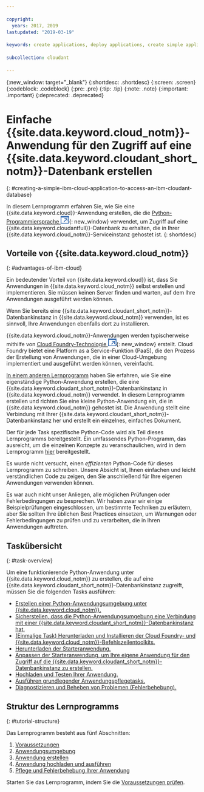 ```yaml
---

copyright:
  years: 2017, 2019
lastupdated: "2019-03-19"

keywords: create applications, deploy applications, create simple application

subcollection: cloudant

---
```


{:new_window: target="_blank"}
{:shortdesc: .shortdesc}
{:screen: .screen}
{:codeblock: .codeblock}
{:pre: .pre}
{:tip: .tip}
{:note: .note}
{:important: .important}
{:deprecated: .deprecated}

<!-- Acrolinx: 2017-05-10 -->

# Einfache {{site.data.keyword.cloud_notm}}-Anwendung für den Zugriff auf eine {{site.data.keyword.cloudant_short_notm}}-Datenbank erstellen
{: #creating-a-simple-ibm-cloud-application-to-access-an-ibm-cloudant-database}

In diesem Lernprogramm erfahren Sie, wie Sie eine {{site.data.keyword.cloud}}-Anwendung erstellen, die die
[Python-Programmiersprache ![Symbol für externen Link](../images/launch-glyph.svg "Symbol für externen Link")](https://www.python.org/){: new_window} verwendet, um
Zugriff auf eine {{site.data.keyword.cloudantfull}}-Datenbank zu erhalten, die in Ihrer {{site.data.keyword.cloud_notm}}-Serviceinstanz gehostet ist.
{: shortdesc}

## Vorteile von {{site.data.keyword.cloud_notm}}
{: #advantages-of-ibm-cloud}

Ein bedeutender Vorteil von {{site.data.keyword.cloud}} ist, dass Sie Anwendungen in
{{site.data.keyword.cloud_notm}} selbst erstellen und implementieren.
Sie müssen keinen Server finden und warten, auf dem Ihre Anwendungen ausgeführt werden können.

Wenn Sie bereits eine {{site.data.keyword.cloudant_short_notm}}-Datenbankinstanz in {{site.data.keyword.cloud_notm}} verwenden, ist es sinnvoll, Ihre Anwendungen ebenfalls dort zu installieren.

{{site.data.keyword.cloud_notm}}-Anwendungen werden typischerweise mithilfe von
[Cloud Foundry-Technologie ![Symbol für externen Link](../images/launch-glyph.svg "Symbol für externen Link")](https://en.wikipedia.org/wiki/Cloud_Foundry){: new_window} erstellt.
Cloud Foundry bietet eine Platform as a Service-Funktion (PaaS), die den Prozess der Erstellung von Anwendungen, die in einer Cloud-Umgebung implementiert und ausgeführt werden können, vereinfacht.

[In einem anderen Lernprogramm](/docs/services/Cloudant?topic=cloudant-creating-and-populating-a-simple-ibm-cloudant-database-on-ibm-cloud#creating-and-populating-a-simple-ibm-cloudant-database-on-ibm-cloud) haben Sie erfahren, wie Sie eine eigenständige Python-Anwendung erstellen, die eine {{site.data.keyword.cloudant_short_notm}}-Datenbankinstanz in {{site.data.keyword.cloud_notm}} verwendet.
In diesem Lernprogramm erstellen und richten Sie eine kleine Python-Anwendung ein, die in {{site.data.keyword.cloud_notm}} gehostet ist.
Die Anwendung stellt eine Verbindung mit Ihrer {{site.data.keyword.cloudant_short_notm}}-Datenbankinstanz her und
erstellt ein einzelnes, einfaches Dokument.

Der für jede Task spezifische Python-Code wird als Teil dieses Lernprogramms bereitgestellt.
Ein umfassendes Python-Programm, das ausreicht, um die einzelnen Konzepte zu veranschaulichen, wird
in dem Lernprogramm [hier](/docs/services/Cloudant?topic=cloudant-creating-a-simple-ibm-cloud-application-to-access-an-ibm-cloudant-database-the-code#complete-python-program) bereitgestellt.

Es wurde nicht versucht, einen _effizienten_ Python-Code für dieses Lernprogramm zu schreiben.
Unsere Absicht ist, Ihnen einfachen und leicht verständlichen Code zu zeigen,
den Sie anschließend für Ihre eigenen Anwendungen verwenden können.

Es war auch nicht unser Anliegen, alle möglichen Prüfungen oder Fehlerbedingungen zu besprechen.
Wir haben zwar wir einige Beispielprüfungen eingeschlossen, um bestimmte Techniken zu erläutern,
aber Sie sollten Ihre üblichen Best Practices einsetzen, um Warnungen oder Fehlerbedingungen zu prüfen
und zu verarbeiten, die in Ihren Anwendungen auftreten.

## Taskübersicht
{: #task-overview}

Um eine funktionierende Python-Anwendung unter {{site.data.keyword.cloud_notm}} zu erstellen, die auf eine {{site.data.keyword.cloudant_short_notm}}-Datenbankinstanz zugreift, müssen Sie die folgenden Tasks ausführen:

-   [Erstellen einer Python-Anwendungsumgebung unter {{site.data.keyword.cloud_notm}}. ](/docs/services/Cloudant?topic=cloudant-creating-a-simple-ibm-cloud-application-to-access-an-ibm-cloudant-database-the-application-environment#creating-an-ibm-cloud-application-environment)
-   [Sicherstellen, dass die Python-Anwendungsumgebung eine Verbindung mit einer {{site.data.keyword.cloudant_short_notm}}-Datenbankinstanz hat.](/docs/services/Cloudant?topic=cloudant-creating-a-simple-ibm-cloud-application-to-access-an-ibm-cloudant-database-the-application-environment#connecting-ibm-cloud-applications-and-services)
-   [(Einmalige Task) Herunterladen und Installieren der Cloud Foundry- und {{site.data.keyword.cloud_notm}}-Befehlszeilentoolkits.](/docs/services/Cloudant?topic=cloudant-creating-a-simple-ibm-cloud-application-to-access-an-ibm-cloudant-database-the-application-environment#the-cloud-foundry-and-ibm-cloud-command-toolkits)
-   [Herunterladen der Starteranwendung.](/docs/services/Cloudant?topic=cloudant-creating-a-simple-ibm-cloud-application-to-access-an-ibm-cloudant-database-the-application-environment#the-starter-application)
-   [Anpassen der Starteranwendung, um Ihre eigene Anwendung für den Zugriff auf die {{site.data.keyword.cloudant_short_notm}}-Datenbankinstanz zu erstellen.](/docs/services/Cloudant?topic=cloudant-creating-a-simple-ibm-cloud-application-to-access-an-ibm-cloudant-database-the-code#the-application-code)
-   [Hochladen und Testen Ihrer Anwendung.](/docs/services/Cloudant?topic=cloudant-creating-a-simple-ibm-cloud-application-to-access-an-ibm-cloudant-database-uploading-the-application#uploading-the-application)
-   [Ausführen grundlegender Anwendungspflegetasks.](/docs/services/Cloudant?topic=cloudant-creating-a-simple-ibm-cloud-application-to-access-an-ibm-cloudant-database-maintaining-and-troubleshooting#creating-a-simple-ibm-cloud-application-to-access-an-ibm-cloudant-database-maintaining-and-troubleshooting)
-   [Diagnostizieren und Beheben von Problemen (Fehlerbehebung).](/docs/services/Cloudant?topic=cloudant-creating-a-simple-ibm-cloud-application-to-access-an-ibm-cloudant-database-maintaining-and-troubleshooting#diagnosing-and-resolving-problems)

## Struktur des Lernprogramms
{: #tutorial-structure}

Das Lernprogramm besteht aus fünf Abschnitten:

1.  [Voraussetzungen](/docs/services/Cloudant?topic=cloudant-creating-a-simple-ibm-cloud-application-to-access-an-ibm-cloudant-database-prerequisites#creating-a-simple-ibm-cloud-application-to-access-an-ibm-cloudant-database-prerequisites)
2.  [Anwendungsumgebung](/docs/services/Cloudant?topic=cloudant-creating-a-simple-ibm-cloud-application-to-access-an-ibm-cloudant-database-the-application-environment#creating-a-simple-ibm-cloud-application-to-access-an-ibm-cloudant-database-the-application-environment)
3.  [Anwendung erstellen](/docs/services/Cloudant?topic=cloudant-creating-a-simple-ibm-cloud-application-to-access-an-ibm-cloudant-database-the-code#creating-a-simple-ibm-cloud-application-to-access-an-ibm-cloudant-database-the-code)
4.  [Anwendung hochladen und ausführen](/docs/services/Cloudant?topic=cloudant-creating-a-simple-ibm-cloud-application-to-access-an-ibm-cloudant-database-uploading-the-application#creating-a-simple-ibm-cloud-application-to-access-an-ibm-cloudant-database-uploading-the-application)
5.  [Pflege und Fehlerbehebung Ihrer Anwendung](/docs/services/Cloudant?topic=cloudant-creating-a-simple-ibm-cloud-application-to-access-an-ibm-cloudant-database-maintaining-and-troubleshooting#creating-a-simple-ibm-cloud-application-to-access-an-ibm-cloudant-database-maintaining-and-troubleshooting)

Starten Sie das Lernprogramm, indem Sie
die [Voraussetzungen prüfen](/docs/services/Cloudant?topic=cloudant-creating-a-simple-ibm-cloud-application-to-access-an-ibm-cloudant-database-prerequisites#creating-a-simple-ibm-cloud-application-to-access-an-ibm-cloudant-database-prerequisites).
